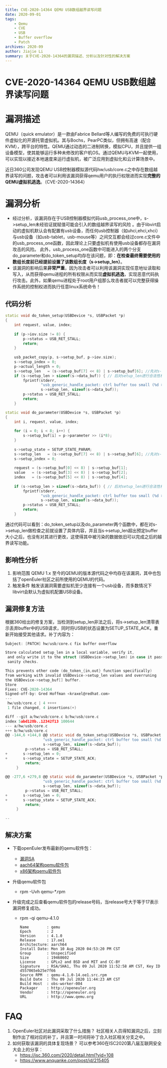 ```yaml
---
title: CVE-2020-14364 QEMU USB数组越界读写问题
date: 2020-09-01
tags:
    - Qemu
    - CVE
    - USB
    - Buffer overflow
    - Patch
archives: 2020-09
author: Jiajie Li
summary: 关于CVE-2020-14364的漏洞描述、分析以及针对性的解决方案
---
```



# CVE-2020-14364 QEMU USB数组越界读写问题

漏洞描述
====
QEMU（quick emulator）是一款由Fabrice Bellard等人编写的免费的可执行硬件虚拟化的开源托管虚拟机。其与Bochs，PearPC类似，但拥有高速（配合KVM），跨平台的特性。QEMU通过动态的二进制转换，模拟CPU，并且提供一组设备模型，使其能够运行多种未修改的客户机OS。通过QEMU与KVM一起使用，可以实现以接近本地速度来运行虚拟机，被广泛应用到虚拟化和云计算场景中。

近日360公司发现QEMU USB控制器模拟源代码hw/usb/core.c之中存在数组越界读写的问题，攻击者可以利用该漏洞获得qemu用户的执行权限进而实现**完整的QEMU虚拟机逃逸**。（CVE-2020-14364）


漏洞分析
====
* 经过分析，该漏洞存在于USB控制器模拟代码usb_process_one中，s->setup_len未经验证就赋值可能会引入的数组越界读写的风险 。由于libvirt启动的虚拟机默认会有配置有usb设备，而任何usb控制器（如uhci,ehci,xhci）与usb设备（如usb-tablet，usb-mouse等）之间交互都会经过core.c文件中的usb_process_one函数，因此理论上只要虚拟机有使用usb设备都存在漏洞攻击的风险。 此外，usb_process_one函数中可能进入的两个分支do_parameter和do_token_setup均存在该问题，即：**在检查最终需要使用的数组长度前已经提前设置了该数组长度（s->setup_len）**。
* 该漏洞的影响后果**非常严重**，因为攻击者可以利用该漏洞实现任意地址读取和写入，从而获得qemu进程的所有权限从而实现**虚拟机逃逸**，实现恶意代码执行攻击。此外，如果qemu进程处于root用户组那么攻击者就可以完整获得操作系统的控制权进而执行任意linux系统命令！

代码分析
----

```c++
static void do_token_setup(USBDevice *s, USBPacket *p)                                     
{                                                                               
    int request, value, index;                                                  
                                                                                
    if (p->iov.size != 8) {                                                     
        p->status = USB_RET_STALL;                                              
        return;                                                                 
    }                                                                           
                                                                                
    usb_packet_copy(p, s->setup_buf, p->iov.size);                              
    s->setup_index = 0;                                                         
    p->actual_length = 0;                                                       
    s->setup_len   = (s->setup_buf[7] << 8) | s->setup_buf[6]; //先对s->setup_len赋值     
    if (s->setup_len > sizeof(s->data_buf)) { // 后对setup_len进行合法性校验                 
        fprintf(stderr,                                                         
                "usb_generic_handle_packet: ctrl buffer too small (%d > %zu)\n",
                s->setup_len, sizeof(s->data_buf));                             
        p->status = USB_RET_STALL;                                              
        return;                                                                 
    }                                                                           
```

```c++
static void do_parameter(USBDevice *s, USBPacket *p)                            
{                                                                               
    int i, request, value, index;                                               
                                                                                
    for (i = 0; i < 8; i++) {                                                   
        s->setup_buf[i] = p->parameter >> (i*8);                                
    }                                                                           
                                                                                
    s->setup_state = SETUP_STATE_PARAM;                                         
    s->setup_len   = (s->setup_buf[7] << 8) | s->setup_buf[6]; //先对s->setup_len赋值       
    s->setup_index = 0;                                                         
                                                                                
    request = (s->setup_buf[0] << 8) | s->setup_buf[1];                         
    value   = (s->setup_buf[3] << 8) | s->setup_buf[2];                         
    index   = (s->setup_buf[5] << 8) | s->setup_buf[4];                         
                                                                                
    if (s->setup_len > sizeof(s->data_buf)) { // 后对setup_len进行合法性校验                 
        fprintf(stderr,                                                         
                "usb_generic_handle_packet: ctrl buffer too small (%d > %zu)\n",
                s->setup_len, sizeof(s->data_buf));                             
        p->status = USB_RET_STALL;                                              
        return;                                                                 
    }    
```

通过代码可以看到：do_token_setup以及do_parameter两个函数中，都在对s->setup_len做检查之前就设置了具体内容，并且当s->setup_len超出预定buffer大小之后，也没有对其进行更改，这使得其中被污染的数据依旧可以完成之后的越界读写功能。

影响性分析
----
1. 影响范围
   QEMU 1.x 至今的QEMU的版本源代码之中均存在该漏洞，其中也包括了openEuler社区之前所使用的QEMU的代码。
2. 触发条件
   触发该漏洞需要虚拟机至少连接有一个usb设备，而多数情况下libvirt会默认为虚拟机配置USB设备。

漏洞修复方法
----

根据360给出的修复方案，当检测到setup_len非法之后，将s->setup_len清零表示丢弃buffer中的USB请求，同时将USB的状态设置为SETUP_STATE_ACK，重新开始接受其他请求。补丁内容为：

```c
Subject: [PATCH] hw/usb/core.c fix buffer overflow

Store calculated setup_len in a local variable, verify it,
 and only write it to the struct (USBDevice->setup_len) in case it passed the
 sanity checks.

This prevents other code (do_token_{in,out} function specifically)
from working with invalid USBDevice->setup_len values and overruning
the USBDevice->setup_buf[] buffer.
Store
Fixes: CVE-2020-14364
Signed-off-by: Gred Hoffman <kraxel@redhat.com>
---
 hw/usb/core.c | 4 ++++
 1 file changed, 4 insertions(+)

diff --git a/hw/usb/core.c b/hw/usb/core.c
index 5abd128b..12342f13 100644
--- a/hw/usb/core.c
+++ b/hw/usb/core.c
@@ -144,6 +144,8 @@ static void do_token_setup(USBDevice *s, USBPacket *p)
                 "usb_generic_handle_packet: ctrl buffer too small (%d > %zu)\n",
                 s->setup_len, sizeof(s->data_buf));
         p->status = USB_RET_STALL;
+		s->setup_len = 0;
+		s->setup_state = SETUP_STATE_ACK;
         return;
     }
 
@@ -277,6 +279,8 @@ static void do_parameter(USBDevice *s, USBPacket *p)
                 "usb_generic_handle_packet: ctrl buffer too small (%d > %zu)\n",
                 s->setup_len, sizeof(s->data_buf));
         p->status = USB_RET_STALL;
+		s->setup_len = 0;
+		s->setup_state = SETUP_STATE_ACK;
         return;
     }
 
-- 
```




## 解决方案

* 下载openEuler发布最新的qemu软件包：
  * [漏洞SA](https://cve.openeuler.org/#/infoDetails/openEuler-SA-2020-1061)
  * [aach64架构qemu软件包](https://repo.openeuler.org/openEuler-20.03-LTS/update/aarch64/Packages)
  * [x86架构qemu软件包](https://repo.openeuler.org/openEuler-20.03-LTS/update/x86_64/Packages)
* 升级qemu软件包
  
  * rpm -Uvh qemu-*.rpm
* 升级完成之后查看qemu软件包的release号码，当release号大于等于17表示漏洞修复成功。
  
  * rpm -qi qemu-4.1.0
  
    ```
    Name        : qemu
    Epoch       : 2
    Version     : 4.1.0
    Release     : 17.oe1
    Architecture: aarch64
    Install Date: Mon 10 Aug 2020 04:53:20 PM CST
    Group       : Unspecified
    Size        : 19468602
    License     : GPLv2 and BSD and MIT and CC-BY
    Signature   : RSA/SHA1, Thu 09 Jul 2020 11:52:58 AM CST, Key ID d557065eb25e7f66
    Source RPM  : qemu-4.1.0-14.oe1.src.rpm
    Build Date  : Thu 09 Jul 2020 11:44:23 AM CST
    Build Host  : obs-worker-004
    Packager    : http://openeuler.org
    Vendor      : http://openeuler.org
    URL         : http://www.qemu.org
    ```
  
    

FAQ
====
1. OpenEuler社区对此漏洞采取了什么措施？
   社区相关人员得知漏洞之后，立刻制作出了相对应的补丁，并且第一时间将补丁合入社区相关分支之中。
2. 如何获取该漏洞的具体复现场景？
   可以参考360在ISC2020第八届互联网安全大会上的分享：
   * https://isc.360.com/2020/detail.html?vid=108
   * https://www.anquanke.com/post/id/215405

